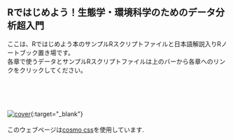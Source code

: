 ## Rではじめよう！生態学・環境科学のためのデータ分析超入門
ここは、Rではじめよう本のサンプルRスクリプトファイルと日本語解説入りRノートブック置き場です。<br>
各章で使うデータとサンプルRスクリプトファイルは上のバーから各章へのリンクをクリックしてください。<br>
<br><br><br><br>




[![cover](./05343.jpg)](https://www.kyoritsu-pub.co.jp/book/b10080755.html){:target="_blank"}
<br><br>
このウェブページは<a href="https://bootswatch.com/cosmo/" target="_blank" rel="noopener noreferrer">cosmo css</a>を使用しています.

